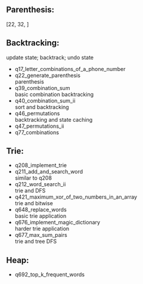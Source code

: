 
## Parenthesis:
  [22, 32, ]

## Backtracking:
  update state; backtrack; undo state
  - q17_letter_combinations_of_a_phone_number
  - q22_generate_parenthesis        
    parenthesis
  - q39_combination_sum             
    basic combination backtracking
  - q40_combination_sum_ii          
    sort and backtracking
  - q46_permutations                
    backtracking and state caching
  - q47_permutations_ii
  - q77_combinations

## Trie:
  - q208_implement_trie
  - q211_add_and_search_word            
    similar to q208
  - q212_word_search_ii                
    trie and DFS
  - q421_maximum_xor_of_two_numbers_in_an_array     
    trie and bitwise
  - q648_replace_words   
    basic trie application
  - q676_implement_magic_dictionary   
    harder trie application
  - q677_max_sum_pairs    
    trie and tree DFS

## Heap:
  - q692_top_k_frequent_words
